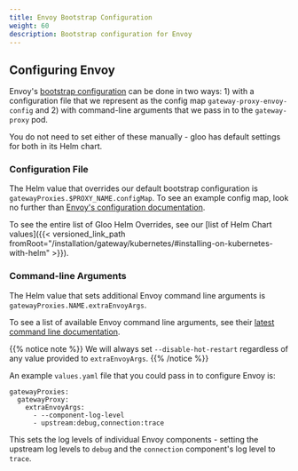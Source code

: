 ```yaml
---
title: Envoy Bootstrap Configuration
weight: 60
description: Bootstrap configuration for Envoy
---
```


## Configuring Envoy

Envoy's [bootstrap configuration](https://www.envoyproxy.io/docs/envoy/latest/configuration/overview/bootstrap) can be done in two ways: 1) with a configuration file that we represent as the config map `gateway-proxy-envoy-config` and 2) with command-line arguments that we pass in to the `gateway-proxy` pod.

You do not need to set either of these manually - gloo has default settings for both in its Helm chart.

### Configuration File

The Helm value that overrides our default bootstrap configuration is `gatewayProxies.$PROXY_NAME.configMap`. To see an example config map, look no further than [Envoy's configuration documentation](https://www.envoyproxy.io/docs/envoy/latest/configuration/overview/bootstrap).

To see the entire list of Gloo Helm Overrides, see our [list of Helm Chart values]({{< versioned_link_path fromRoot="/installation/gateway/kubernetes/#installing-on-kubernetes-with-helm" >}}).

### Command-line Arguments

The Helm value that sets additional Envoy command line arguments is `gatewayProxies.NAME.extraEnvoyArgs`. 

To see a list of available Envoy command line arguments, see their [latest command line documentation](https://www.envoyproxy.io/docs/envoy/latest/operations/cli).

{{% notice note %}}
We will always set `--disable-hot-restart` regardless of any value provided to `extraEnvoyArgs`.
{{% /notice %}}

An example `values.yaml` file that you could pass in to configure Envoy is:
```
gatewayProxies:
  gatewayProxy:
    extraEnvoyArgs:
      - --component-log-level
      - upstream:debug,connection:trace
```

This sets the log levels of individual Envoy components - setting the upstream log levels to `debug` and the `connection` component's log level to `trace`.


